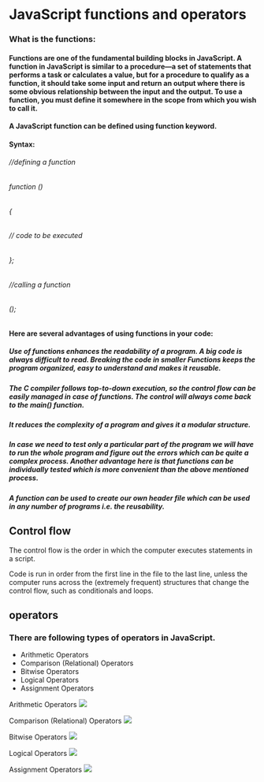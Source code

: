 # JavaScript functions and operators
### What is the functions:
#### Functions are one of the fundamental building blocks in JavaScript. A function in JavaScript is similar to a procedure—a set of statements that performs a task or calculates a value, but for a procedure to qualify as a function, it should take some input and return an output where there is some obvious relationship between the input and the output. To use a function, you must define it somewhere in the scope from which you wish to call it.

#### A JavaScript function can be defined using function keyword.

#### Syntax:
###### //defining a function
###### function <function-name>()
###### {
   ######  // code to be executed
###### };

###### //calling a function
###### <function-name>();

#### Here are several advantages of using functions in your code:

##### Use of functions enhances the readability of a program. A big code is always difficult to read. Breaking the code in smaller Functions keeps the program organized, easy to understand and makes it reusable.
##### The C compiler follows top-to-down execution, so the control flow can be easily managed in case of functions. The control will always come back to the main() function.
##### It reduces the complexity of a program and gives it a modular structure.
##### In case we need to test only a particular part of the program we will have to run the whole program and figure out the errors which can be quite a complex process. Another advantage here is that functions can be individually tested which is more convenient than the above mentioned process.
##### A function can be used to create our own header file which can be used in any number of programs i.e. the reusability.

## Control flow
The control flow is the order in which the computer executes statements in a script.

Code is run in order from the first line in the file to the last line, unless the computer runs across the (extremely frequent) structures that change the control flow, such as conditionals and loops. 



## operators 
### There are following types of operators in JavaScript.

- Arithmetic Operators
- Comparison (Relational) Operators
- Bitwise Operators
- Logical Operators
- Assignment Operators



Arithmetic Operators
![](https://www.devopsschool.com/blog/wp-content/uploads/2020/07/JavaScript-Arithmatic-Operators.png)

Comparison (Relational) Operators
![](https://www.devopsschool.com/blog/wp-content/uploads/2020/07/JavaScript-Relational-or-Comparison-Operator.png)

Bitwise Operators
![](https://www.devopsschool.com/blog/wp-content/uploads/2020/07/JavaScript-Bitwise-Operators.png)


Logical Operators
![](https://www.devopsschool.com/blog/wp-content/uploads/2020/07/JavaScript-Logical-Operator.png)

Assignment Operators
![](https://i.ytimg.com/vi/zIQKbpmdKa4/maxresdefault.jpg)